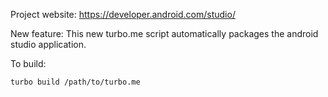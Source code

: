 Project website: https://developer.android.com/studio/

New feature: This new turbo.me script automatically packages the android studio application.

To build: 

    turbo build /path/to/turbo.me
